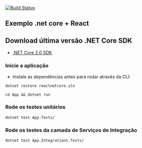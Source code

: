 [![Build Status](https://travis-ci.org/alisonjonck/reactnetcore.svg?branch=master)](https://travis-ci.org/alisonjonck/reactnetcore)

## Exemplo .net core + React

## Download última versão .NET Core SDK

* [.NET Core 2.0 SDK](https://www.microsoft.com/net/download/windows)

### Inicie a aplicação

- Instale as dependências antes para rodar através da CLI:

```
dotnet restore reactnetcore.sln
```

```
cd App && dotnet run
```

### Rode os testes unitários 

```
dotnet test App.Tests/
```

### Rode os testes da camada de Serviços de Integração
```
dotnet test App.Integrations.Tests/
```

